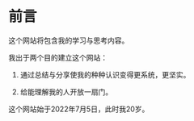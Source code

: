 # 前言

这个网站将包含我的学习与思考内容。

我出于两个目的建立这个网站：

1. 通过总结与分享使我的种种认识变得更系统，更坚实。

2. 给能理解我的人开放一扇门。

这个网站始于2022年7月5日，此时我20岁。